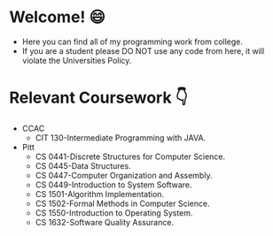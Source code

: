 # Welcome! :smile:
   - Here you can find all of my programming work from college.
   - If you are a student please DO NOT use any code from here, it will violate the Universities Policy.
    
    
    
 
# Relevant Coursework :point_down:
   - CCAC
      - CIT 130-Intermediate Programming with JAVA.
   - Pitt
      - CS 0441-Discrete Structures for Computer Science.
      - CS 0445-Data Structures.
      - CS 0447-Computer Organization and Assembly.
      - CS 0449-Introduction to System Software.
      - CS 1501-Algorithm Implementation.
      - CS 1502-Formal Methods in Computer Science.
      - CS 1550-Introduction to Operating System.
      - CS 1632-Software Quality Assurance.
